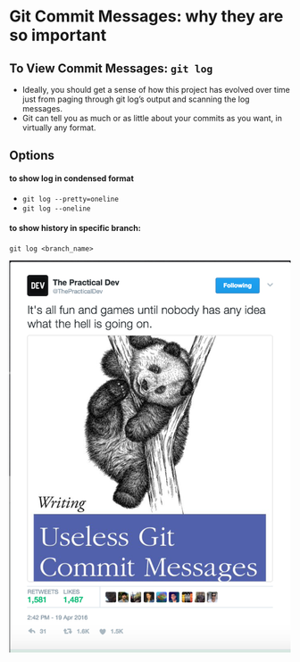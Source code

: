 
# Git Commit Messages: why they are so important

## To View Commit Messages:  `git log`
* Ideally, you should get a sense of how this project has evolved over time just from paging through git log’s output and scanning the log messages.
* Git can tell you as much or as little about your commits as you want, in virtually any format. 

## Options
#### to show log in condensed format
* `git log --pretty=oneline`
* `git log --oneline`

#### to show history in specific branch:  
`git log <branch_name>`



![Parody:  Useless Git Commit Messages](images/useless_git_commit_messages.png)
